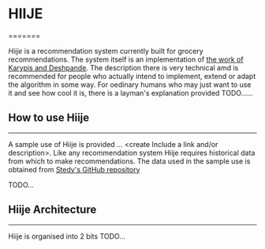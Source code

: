 # HIIJE
=======

*Hiije* is a recommendation system currently built for grocery recommendations. The system itself is an implementation of [the work of Karypis and Deshpande](http://glaros.dtc.umn.edu/gkhome/fetch/papers/itemrsTOIS04.pdf). The description there is very technical amd is recommended for people who actually intend to implement, extend or adapt the algorithm in some way. For oedinary humans who may just want to use it and see how cool it is, there is a layman's explanation provided TODO...<create explanation and provide link>...


## How to use Hiije
--------------------
A sample use of Hiije is provided ... <create Include a link and/or description>. Like any recommendation system Hiije requires historical data from which to make recommendations. The data used in the sample use is obtained from [Stedy's GitHub repository](https://github.com/stedy/Machine-Learning-with-R-datasets/blob/master/groceries.csv)

TODO... <create sample use>


## Hiije Architecture
----------------------
Hiije is organised into 2 bits TODO... <create write up architectural organisation>